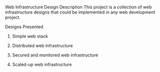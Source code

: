 Web Infrastructure Design
Description
This project is a collection of web infrastructure designs that could be implemented in any web development project.

Designs Presented

1. Simple web stack
  
2. Distributed web infrastructure

3. Secured and monitored web infrastructure

4. Scaled-up web infrastructure 
